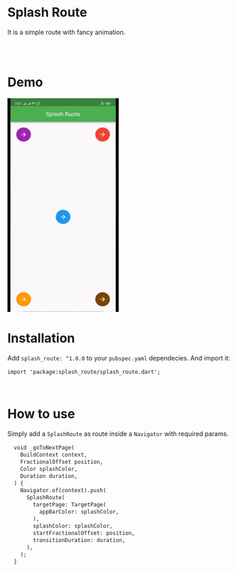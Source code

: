 # Splash Route

It is a simple route with fancy animation. 

<br><br>

# Demo
<img src="https://raw.githubusercontent.com/delwar36/splash_route/master/example/splashRoute.gif" width="250" height="480"/>


# Installation

Add `splash_route: ^1.0.0` to your `pubspec.yaml` dependecies. And import it:

```
import 'package:splash_route/splash_route.dart';
```
<br>

# How to use
Simply add a `SplashRoute` as route inside a `Navigator` with required params.

```  
  void _goToNextPage(
    BuildContext context,
    FractionalOffset position,
    Color splashColor,
    Duration duration,
  ) {
    Navigator.of(context).push(
      SplashRoute(
        targetPage: TargetPage(
          appBarColor: splashColor,
        ),
        splashColor: splashColor,
        startFractionalOffset: position,
        transitionDuration: duration,
      ),
    );
  }
```
<br>
